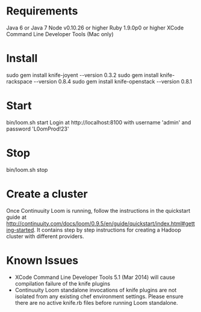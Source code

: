 Requirements
============
Java 6 or Java 7
Node v0.10.26 or higher
Ruby 1.9.0p0 or higher
XCode Command Line Developer Tools (Mac only)

Install
======
sudo gem install knife-joyent --version 0.3.2
sudo gem install knife-rackspace --version 0.8.4
sudo gem install knife-openstack --version 0.8.1

Start
=====
bin/loom.sh start
Login at http://localhost:8100 with username 'admin' and password 'L0omProd!23'

Stop
=====
bin/loom.sh stop

Create a cluster
================
Once Continuuity Loom is running, follow the instructions in the quickstart guide at 
http://continuuity.com/docs/loom/0.9.5/en/guide/quickstart/index.html#getting-started.
It contains step by step instructions for creating a Hadoop cluster with different providers.

Known Issues
============
 * XCode Command Line Developer Tools 5.1 (Mar 2014) will cause compilation failure of the knife plugins
 * Continuuity Loom standalone invocations of knife plugins are not isolated from any existing chef environment settings.  Please ensure there are no active knife.rb files before running Loom standalone.
